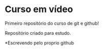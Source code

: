# Curso em vídeo
 Primeiro repositório do curso de git e github!

 Repositório criado para estudo.

 *Escrevendo pelo proprio github

